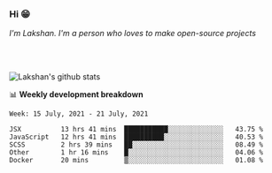 ### Hi 😁

*I'm Lakshan. I'm a person who loves to make open-source projects*


<br/><br/>

![Lakshan's github stats](https://github-readme-stats.vercel.app/api?username=sandaruwan98&show_icons=true&theme=prussian )<br/>



📊 **Weekly development breakdown**
<!--START_SECTION:waka-->
```text
Week: 15 July, 2021 - 21 July, 2021

JSX          13 hrs 41 mins  ███████████░░░░░░░░░░░░░░   43.75 % 
JavaScript   12 hrs 41 mins  ██████████░░░░░░░░░░░░░░░   40.53 % 
SCSS         2 hrs 39 mins   ██░░░░░░░░░░░░░░░░░░░░░░░   08.49 % 
Other        1 hr 16 mins    █░░░░░░░░░░░░░░░░░░░░░░░░   04.06 % 
Docker       20 mins         ▒░░░░░░░░░░░░░░░░░░░░░░░░   01.08 % 
```
<!--END_SECTION:waka-->

